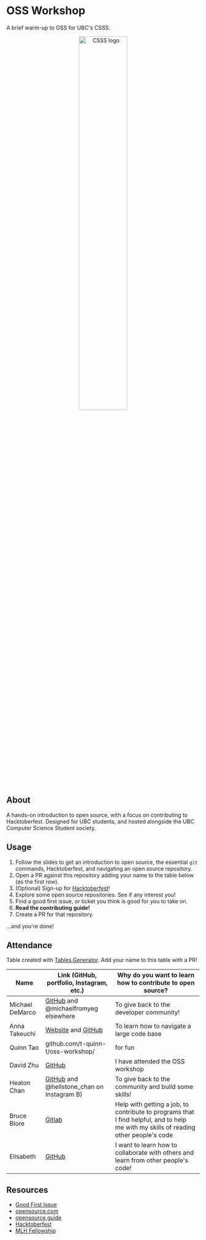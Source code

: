 # OSS Workshop

A brief warm-up to OSS for UBC's CSSS.

<p align="center">
    <img src="images/csss.png" alt="CSSS logo" width="50%" />
</p>

## About

A hands-on introduction to open source, with a focus on contributing to Hacktoberfest. Designed for UBC students, and hosted alongside the UBC Computer Science Student society.

## Usage

1. Follow the slides to get an introduction to open source, the essential `git` commands, Hacktoberfest, and navigating an open source repository.
2. Open a PR against this repository adding your name to the table below (as the first row).
3. (Optional) Sign-up for [Hacktoberfest](https://hacktoberfest.com)!
4. Explore some open source repositories. See if any interest you!
5. Find a good first issue, or ticket you think is good for you to take on.
6. **Read the contributing guide!**
7. Create a PR for that repository.

...and you're done!

## Attendance

Table created with [Tables Generator](https://www.tablesgenerator.com/markdown_tables). Add your name to this table with a PR!

| Name            | Link (GitHub, portfolio, Instagram, etc.)                                        | Why do you want to learn how to contribute to open source? |
|-----------------|----------------------------------------------------------------------------------|------------------------------------------------------------|
| Michael DeMarco | [GitHub](https://github.com/michaelfromyeg/) and @michaelfromyeg elsewhere | To give back to the developer community! |
| Anna Takeuchi | [Website](https://annatakeuchi.dev/) and [GitHub](https://github.com/annatake/) | To learn how to navigate a large code base |
| Quinn Tao | github.com/t-quinn-t/oss-workshop/ | for fun |
| David Zhu | [GitHub](https://github.com/DavidZhu1388) | I have attended the OSS workshop |
| Heaton Chan | [GitHub](https://github.com/codingonapotato) and @hellstone_chan on Instagram B) | To give back to the community and build some skills! |
| Bruce Blore | [Gitlab](https://gitlab.com/0100001001000010) | Help with getting a job, to contribute to programs that I find helpful, and to help me with my skills of reading other people's code |
| Elisabeth | [GitHub](https://github.com/lishyl26) | I want to learn how to collaborate with others and learn from other people's code! 

## Resources

- [Good First Issue](https://goodfirstissues.com)
- [opensource.com](https://opensource.com)
- [opensource.guide](https://opensource.guide/how-to-contribute)
- [Hacktoberfest](https://hacktoberfest.com)
- [MLH Fellowship](https://fellowship.mlh.io)
